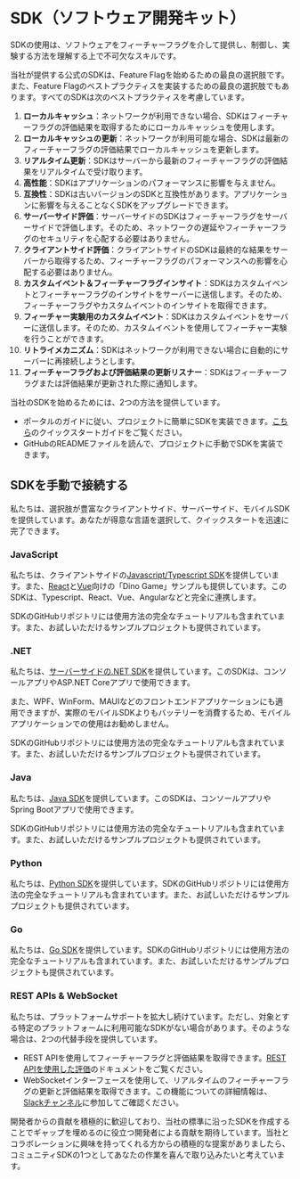# SDK（ソフトウェア開発キット）

SDKの使用は、ソフトウェアをフィーチャーフラグを介して提供し、制御し、実験する方法を理解する上で不可欠なスキルです。

当社が提供する公式のSDKは、Feature Flagを始めるための最良の選択肢です。また、Feature Flagのベストプラクティスを実装するための最良の選択肢でもあります。すべてのSDKは次のベストプラクティスを考慮しています。

1. **ローカルキャッシュ**：ネットワークが利用できない場合、SDKはフィーチャーフラグの評価結果を取得するためにローカルキャッシュを使用します。
2. **ローカルキャッシュの更新**：ネットワークが利用可能な場合、SDKは最新のフィーチャーフラグの評価結果でローカルキャッシュを更新します。
3. **リアルタイム更新**：SDKはサーバーから最新のフィーチャーフラグの評価結果をリアルタイムで受け取ります。
4. **高性能**：SDKはアプリケーションのパフォーマンスに影響を与えません。
5. **互換性**：SDKは古いバージョンのSDKと互換性があります。アプリケーションに影響を与えることなくSDKをアップグレードできます。
6. **サーバーサイド評価**：サーバーサイドのSDKはフィーチャーフラグをサーバーサイドで評価します。そのため、ネットワークの遅延やフィーチャーフラグのセキュリティを心配する必要はありません。
7. **クライアントサイド評価**：クライアントサイドのSDKは最終的な結果をサーバーから取得するため、フィーチャーフラグのパフォーマンスへの影響を心配する必要はありません。
8. **カスタムイベント＆フィーチャーフラグインサイト**：SDKはカスタムイベントとフィーチャーフラグのインサイトをサーバーに送信します。そのため、フィーチャーフラグやカスタムイベントのインサイトを取得できます。
9. **フィーチャー実験用のカスタムイベント**：SDKはカスタムイベントをサーバーに送信します。そのため、カスタムイベントを使用してフィーチャー実験を行うことができます。
10. **リトライメカニズム**：SDKはネットワークが利用できない場合に自動的にサーバーに再接続しようとします。
11. **フィーチャーフラグおよび評価結果の更新リスナー**：SDKはフィーチャーフラグまたは評価結果が更新された際に通知します。

当社のSDKを始めるためには、2つの方法を提供しています。

- ポータルのガイドに従い、プロジェクトに簡単にSDKを実装できます。[こちら](../getting-started/connect-an-sdk)のクイックスタートガイドをご覧ください。
- GitHubのREADMEファイルを読んで、プロジェクトに手動でSDKを実装できます。

## SDKを手動で接続する

私たちは、選択肢が豊富なクライアントサイド、サーバーサイド、モバイルSDKを提供しています。あなたが得意な言語を選択して、クイックスタートを迅速に完了できます。

### JavaScript

私たちは、クライアントサイドの[Javascript/Typescript SDK](https://github.com/featbit/featbit-js-client-sdk)を提供しています。また、[React](https://github.com/featbit/featbit-samples/tree/main/samples/dino-game/interactive-demo-react)と[Vue](https://github.com/featbit/featbit-samples/tree/main/samples/dino-game/interactive-demo-vue)向けの「Dino Game」サンプルも提供しています。このSDKは、Typescript、React、Vue、Angularなどと完全に連携します。

SDKのGitHubリポジトリには使用方法の完全なチュートリアルも含まれています。また、お試しいただけるサンプルプロジェクトも提供されています。

### .NET

私たちは、[サーバーサイドの.NET SDK](https://github.com/featbit/featbit-dotnet-sdk)を提供しています。このSDKは、コンソールアプリやASP.NET Coreアプリで使用できます。

また、WPF、WinForm、MAUIなどのフロントエンドアプリケーションにも適用できますが、実際のモバイルSDKよりもバッテリーを消費するため、モバイルアプリケーションでの使用はお勧めしません。

SDKのGitHubリポジトリには使用方法の完全なチュートリアルも含まれています。また、お試しいただけるサンプルプロジェクトも提供されています。

### Java

私たちは、[Java SDK](https://github.com/featbit/featbit-java-sdk)を提供しています。このSDKは、コンソールアプリやSpring Bootアプリで使用できます。

SDKのGitHubリポジトリには使用方法の完全なチュートリアルも含まれています。また、お試しいただけるサンプルプロジェクトも提供されています。

### Python

私たちは、[Python SDK](https://github.com/featbit/featbit-python-sdk)を提供しています。SDKのGitHubリポジトリには使用方法の完全なチュートリアルも含まれています。また、お試しいただけるサンプルプロジェクトも提供されています。

### Go

私たちは、[Go SDK](https://github.com/featbit/featbit-go-sdk)を提供しています。SDKのGitHubリポジトリには使用方法の完全なチュートリアルも含まれています。また、お試しいただけるサンプルプロジェクトも提供されています。

### REST APIs & WebSocket

私たちは、プラットフォームサポートを拡大し続けています。ただし、対象とする特定のプラットフォームに利用可能なSDKがない場合があります。そのような場合は、2つの代替手段を提供しています。

- REST APIを使用してフィーチャーフラグと評価結果を取得できます。[REST APIを使用した評価](retrieve-feature-flags-with-api)のドキュメントをご覧ください。
- WebSocketインターフェースを使用して、リアルタイムのフィーチャーフラグの更新と評価結果を取得できます。この機能についての詳細情報は、[Slackチャンネル](https://join.slack.com/t/featbit/shared_invite/zt-1ew5e2vbb-x6Apan1xZOaYMnFzqZkGNQ)に参加してご確認ください。

開発者からの貢献を積極的に歓迎しており、当社の標準に沿ったSDKを作成することでギャップを埋めるのに役立つ開発者による貢献を期待しています。当社とコラボレーションに興味を持ってくれる方からの積極的な提案がありましたら、コミュニティSDKの1つとしてあなたの作業を喜んで取り込みたいと考えています。